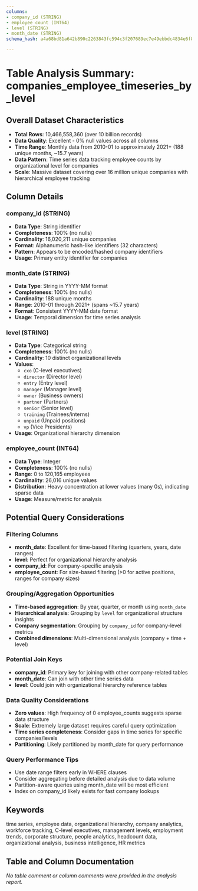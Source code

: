 ```yaml
---
columns:
- company_id (STRING)
- employee_count (INT64)
- level (STRING)
- month_date (STRING)
schema_hash: a4a68bd81a642b890c2263843fc594c3f207689ec7e49ebbdc4834e6f89e20d9

---
```

# Table Analysis Summary: companies_employee_timeseries_by_level

## Overall Dataset Characteristics

- **Total Rows**: 10,466,558,360 (over 10 billion records)
- **Data Quality**: Excellent - 0% null values across all columns
- **Time Range**: Monthly data from 2010-01 to approximately 2021+ (188 unique months, ~15.7 years)
- **Data Pattern**: Time series data tracking employee counts by organizational level for companies
- **Scale**: Massive dataset covering over 16 million unique companies with hierarchical employee tracking

## Column Details

### company_id (STRING)
- **Data Type**: String identifier
- **Completeness**: 100% (no nulls)
- **Cardinality**: 16,020,211 unique companies
- **Format**: Alphanumeric hash-like identifiers (32 characters)
- **Pattern**: Appears to be encoded/hashed company identifiers
- **Usage**: Primary entity identifier for companies

### month_date (STRING)
- **Data Type**: String in YYYY-MM format
- **Completeness**: 100% (no nulls)
- **Cardinality**: 188 unique months
- **Range**: 2010-01 through 2021+ (spans ~15.7 years)
- **Format**: Consistent YYYY-MM date format
- **Usage**: Temporal dimension for time series analysis

### level (STRING)
- **Data Type**: Categorical string
- **Completeness**: 100% (no nulls)
- **Cardinality**: 10 distinct organizational levels
- **Values**: 
  - `cxo` (C-level executives)
  - `director` (Director level)
  - `entry` (Entry level)
  - `manager` (Manager level)
  - `owner` (Business owners)
  - `partner` (Partners)
  - `senior` (Senior level)
  - `training` (Trainees/interns)
  - `unpaid` (Unpaid positions)
  - `vp` (Vice Presidents)
- **Usage**: Organizational hierarchy dimension

### employee_count (INT64)
- **Data Type**: Integer
- **Completeness**: 100% (no nulls)
- **Range**: 0 to 120,165 employees
- **Cardinality**: 26,016 unique values
- **Distribution**: Heavy concentration at lower values (many 0s), indicating sparse data
- **Usage**: Measure/metric for analysis

## Potential Query Considerations

### Filtering Columns
- **month_date**: Excellent for time-based filtering (quarters, years, date ranges)
- **level**: Perfect for organizational hierarchy analysis
- **company_id**: For company-specific analysis
- **employee_count**: For size-based filtering (>0 for active positions, ranges for company sizes)

### Grouping/Aggregation Opportunities
- **Time-based aggregation**: By year, quarter, or month using `month_date`
- **Hierarchical analysis**: Grouping by `level` for organizational structure insights
- **Company segmentation**: Grouping by `company_id` for company-level metrics
- **Combined dimensions**: Multi-dimensional analysis (company + time + level)

### Potential Join Keys
- **company_id**: Primary key for joining with other company-related tables
- **month_date**: Can join with other time series data
- **level**: Could join with organizational hierarchy reference tables

### Data Quality Considerations
- **Zero values**: High frequency of 0 employee_counts suggests sparse data structure
- **Scale**: Extremely large dataset requires careful query optimization
- **Time series completeness**: Consider gaps in time series for specific companies/levels
- **Partitioning**: Likely partitioned by month_date for query performance

### Query Performance Tips
- Use date range filters early in WHERE clauses
- Consider aggregating before detailed analysis due to data volume
- Partition-aware queries using month_date will be most efficient
- Index on company_id likely exists for fast company lookups

## Keywords
time series, employee data, organizational hierarchy, company analytics, workforce tracking, C-level executives, management levels, employment trends, corporate structure, people analytics, headcount data, organizational analysis, business intelligence, HR metrics

## Table and Column Documentation
*No table comment or column comments were provided in the analysis report.*